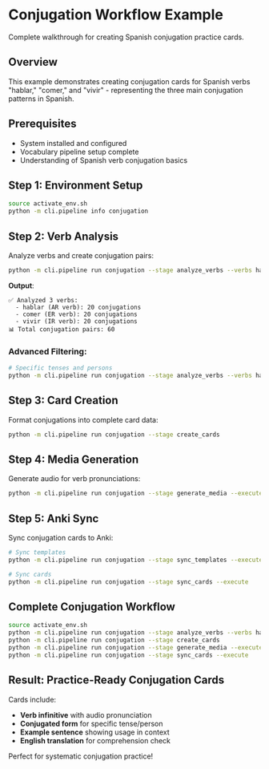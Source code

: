 # Conjugation Workflow Example

Complete walkthrough for creating Spanish conjugation practice cards.

## Overview

This example demonstrates creating conjugation cards for Spanish verbs "hablar," "comer," and "vivir" - representing the three main conjugation patterns in Spanish.

## Prerequisites

- System installed and configured 
- Vocabulary pipeline setup complete
- Understanding of Spanish verb conjugation basics

## Step 1: Environment Setup

```bash
source activate_env.sh
python -m cli.pipeline info conjugation
```

## Step 2: Verb Analysis

Analyze verbs and create conjugation pairs:
```bash
python -m cli.pipeline run conjugation --stage analyze_verbs --verbs hablar,comer,vivir
```

**Output**:
```
✅ Analyzed 3 verbs:
  - hablar (AR verb): 20 conjugations
  - comer (ER verb): 20 conjugations  
  - vivir (IR verb): 20 conjugations
📊 Total conjugation pairs: 60
```

### Advanced Filtering:
```bash
# Specific tenses and persons
python -m cli.pipeline run conjugation --stage analyze_verbs --verbs hablar --tenses present,preterite --persons yo,tú,él
```

## Step 3: Card Creation

Format conjugations into complete card data:
```bash
python -m cli.pipeline run conjugation --stage create_cards
```

## Step 4: Media Generation

Generate audio for verb pronunciations:
```bash
python -m cli.pipeline run conjugation --stage generate_media --execute
```

## Step 5: Anki Sync

Sync conjugation cards to Anki:
```bash
# Sync templates
python -m cli.pipeline run conjugation --stage sync_templates --execute

# Sync cards
python -m cli.pipeline run conjugation --stage sync_cards --execute
```

## Complete Conjugation Workflow

```bash
source activate_env.sh
python -m cli.pipeline run conjugation --stage analyze_verbs --verbs hablar,comer,vivir
python -m cli.pipeline run conjugation --stage create_cards  
python -m cli.pipeline run conjugation --stage generate_media --execute
python -m cli.pipeline run conjugation --stage sync_cards --execute
```

## Result: Practice-Ready Conjugation Cards

Cards include:
- **Verb infinitive** with audio pronunciation
- **Conjugated form** for specific tense/person
- **Example sentence** showing usage in context
- **English translation** for comprehension check

Perfect for systematic conjugation practice!